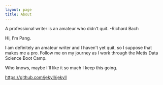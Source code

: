 ```yaml
---
layout: page
title: About
---
```


<p class="message">
  A professional writer is an amateur who didn't quit.
			-Richard Bach
</p>

Hi, I'm Pang.

I am definitely an amateur writer and I haven't yet quit, so I suppose that makes me a pro. Follow me on my journey as I work through the Metis Data Science Boot Camp.

Who knows, maybe I'll like it so much I keep this going.

https://github.com/jekyll/jekyll